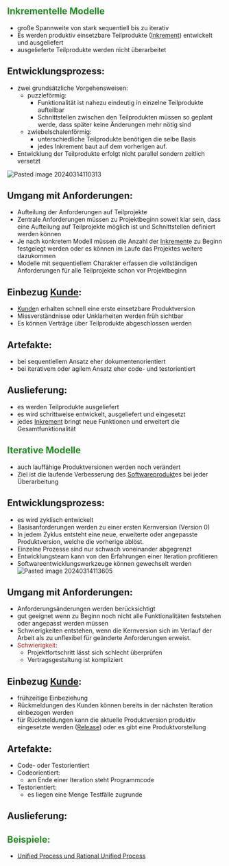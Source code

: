 
## <font color="228B22">Inkrementelle Modelle</font> 
- große Spannweite von stark sequentiell bis zu iterativ
- Es werden produktiv einsetzbare Teilprodukte ([Inkrement](Inkrement.md)) entwickelt und ausgeliefert
- ausgelieferte Teilprodukte werden nicht überarbeitet
## Entwicklungsprozess:
- zwei grundsätzliche Vorgehensweisen:
	- puzzleförmig:
		- Funktionalität ist nahezu eindeutig in einzelne Teilprodukte aufteilbar
		- Schnittstellen zwischen den Teilprodukten müssen so geplant werde, dass später keine Änderungen mehr nötig sind
	- zwiebelschalenförmig:
		- unterschiedliche Teilprodukte benötigen die selbe Basis
		- jedes Inkrement baut auf dem vorherigen auf.
- Entwicklung der Teilprodukte erfolgt nicht parallel sondern zeitlich versetzt

![Pasted image 20240314110313](Screenshots/Pasted%20image%2020240314110313.png)
## Umgang mit Anforderungen:
- Aufteilung der Anforderungen auf Teilprojekte
- Zentrale Anforderungen müssen zu Projektbeginn soweit klar sein, dass eine Aufteilung auf Teilprojekte möglich ist und Schnittstellen definiert werden können
- Je nach konkretem Modell müssen die Anzahl der [Inkrement](Inkrement.md)e zu Beginn festgelegt werden oder es können im Laufe das Projektes weitere dazukommen
- Modelle mit sequentiellem Charakter erfassen die vollständigen Anforderungen für alle Teilprojekte schon vor Projektbeginn
## Einbezug [Kunde](Kunde.md):
- [Kunde](Kunde.md)n erhalten schnell eine erste einsetzbare Produktversion
- Missverständnisse oder Unklarheiten werden früh sichtbar
- Es können Verträge über Teilprodukte abgeschlossen werden
## Artefakte:
- bei sequentiellem Ansatz eher dokumentenorientiert
- bei iterativem oder agilem Ansatz eher code- und testorientiert

## Auslieferung:
- es werden Teilprodukte ausgeliefert
- es wird schrittweise entwickelt, ausgeliefert und eingesetzt
- jedes [Inkrement](Inkrement.md) bringt neue Funktionen und erweitert die Gesamtfunktionalität


## <font color="228B22">Iterative Modelle</font> 
- auch lauffähige Produktversionen werden noch verändert
- Ziel ist die laufende Verbesserung des [Softwareprodukt](Softwareprodukt.md)es bei jeder Überarbeitung
## Entwicklungsprozess:
- es wird zyklisch entwickelt
- Basisanforderungen werden zu einer ersten Kernversion (Version 0)
- In jedem Zyklus entsteht eine neue, erweiterte oder angepasste Produktversion, welche die vorherige ablöst.
- Einzelne Prozesse sind nur schwach voneinander abgegrenzt
- Entwicklungsteam kann von den Erfahrungen einer Iteration profitieren
- Softwareentwicklungswerkzeuge können gewechselt werden
![Pasted image 20240314113605](Screenshots/Pasted%20image%2020240314113605.png)
## Umgang mit Anforderungen:
- Anforderungsänderungen werden berücksichtigt
- gut geeignet wenn zu Beginn noch nicht alle Funktionalitäten feststehen oder angepasst werden müssen
- Schwierigkeiten entstehen, wenn die Kernversion sich im Verlauf der Arbeit als zu unflexibel für geänderte Anforderungen erweist.
- <font color="#B22222">Schwierigkeit:</font> 
	- Projektfortschritt lässt sich schlecht überprüfen
	- Vertragsgestaltung ist kompliziert
## Einbezug [Kunde](Kunde.md):
- frühzeitige Einbeziehung
- Rückmeldungen des Kunden können bereits in der nächsten Iteration einbezogen werden
- für Rückmeldungen kann die aktuelle Produktversion produktiv eingesetzte werden ([Release](Release.md)) oder es gibt eine Produktvorstellung
## Artefakte:
- Code- oder Testorientiert
- Codeorientiert:
	- am Ende einer Iteration steht Programmcode
- Testorientiert:
	- es liegen eine Menge Testfälle zugrunde

## Auslieferung:


## <font color="228B22">Beispiele:</font>
- [Unified Process und Rational Unified Process](Unified%20Process%20und%20Rational%20Unified%20Process.md)


